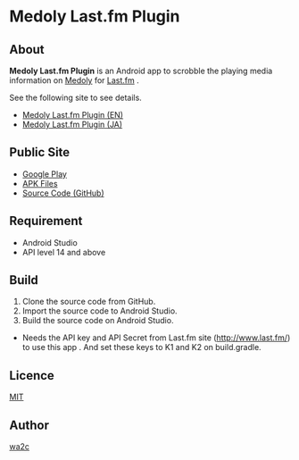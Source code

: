 Medoly Last.fm Plugin
=====================

## About

**Medoly Last.fm Plugin** is an Android app to scrobble the playing media information on [Medoly](https://play.google.com/store/apps/details?id=com.wa2c.android.medoly) for [Last.fm](http://www.last.fm/) .

See the following site to see details.

  * [Medoly Last.fm Plugin (EN)](https://www.wa2c.com/documents/dokuwiki/doku.php?id=en:medoly_last.fm_plugin:start)
  * [Medoly Last.fm Plugin (JA)](https://www.wa2c.com/documents/dokuwiki/doku.php?id=ja:medoly_last.fm_plugin:start)


## Public Site

* [Google Play](https://play.google.com/store/apps/details?id=com.wa2c.android.medoly.plugin.action.lastfm)
* [APK Files](https://wa2c.com/android/medoly/apk/)
* [Source Code (GitHub)](https://github.com/wa2c/medoly-lastfm-plugin)

## Requirement

* Android Studio
* API level 14 and above

## Build

1. Clone the source code from GitHub.
2. Import the source code to Android Studio.
3. Build the source code on Android Studio.

* Needs the API key and API Secret from Last.fm site (http://www.last.fm/) to use this app . And set these keys to K1 and K2 on build.gradle.

## Licence

[MIT](https://github.com/wa2c/medoly-lastfm-plugin/blob/master/LICENSE)

## Author

[wa2c](https://github.com/wa2c)
